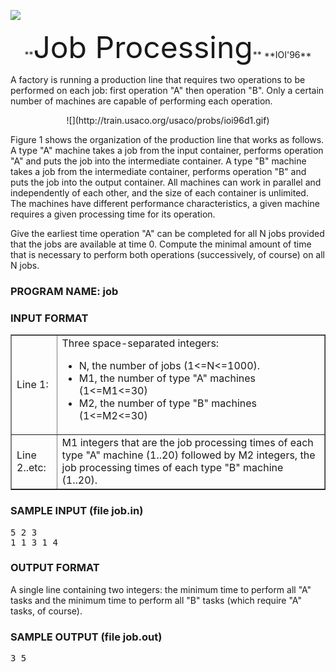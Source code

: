 ![](http://train.usaco.org/usaco/cow1.jpg)

<center>**<font size="7">Job Processing</font>**  
**IOI'96**</center>

A factory is running a production line that requires two operations to be performed on each job: first operation "A" then operation "B". Only a certain number of machines are capable of performing each operation.

<center>![](http://train.usaco.org/usaco/probs/ioi96d1.gif)</center>

Figure 1 shows the organization of the production line that works as follows. A type "A" machine takes a job from the input container, performs operation "A" and puts the job into the intermediate container. A type "B" machine takes a job from the intermediate container, performs operation "B" and puts the job into the output container. All machines can work in parallel and independently of each other, and the size of each container is unlimited. The machines have different performance characteristics, a given machine requires a given processing time for its operation.

Give the earliest time operation "A" can be completed for all N jobs provided that the jobs are available at time 0\. Compute the minimal amount of time that is necessary to perform both operations (successively, of course) on all N jobs.

### PROGRAM NAME: job

### INPUT FORMAT

<table border="1">

<tbody>

<tr>

<td>Line 1:</td>

<td>Three space-separated integers:

*   N, the number of jobs (1<=N<=1000).
*   M1, the number of type "A" machines (1<=M1<=30)
*   M2, the number of type "B" machines (1<=M2<=30)

</td>

</tr>

<tr>

<td>Line 2..etc:</td>

<td>M1 integers that are the job processing times of each type "A" machine (1..20) followed by M2 integers, the job processing times of each type "B" machine (1..20).</td>

</tr>

</tbody>

</table>

### SAMPLE INPUT (file job.in)

<pre>5 2 3
1 1 3 1 4
</pre>

### OUTPUT FORMAT

A single line containing two integers: the minimum time to perform all "A" tasks and the minimum time to perform all "B" tasks (which require "A" tasks, of course).

### SAMPLE OUTPUT (file job.out)

<pre>3 5
</pre>
